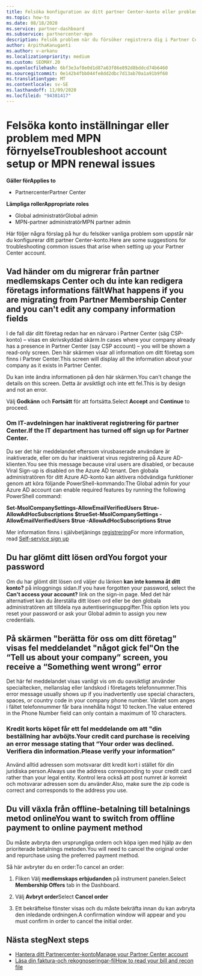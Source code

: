 ```yaml
---
title: Felsöka konfiguration av ditt partner Center-konto eller problem med MPN-förnyelse
ms.topic: how-to
ms.date: 08/18/2020
ms.service: partner-dashboard
ms.subservice: partnercenter-mpn
description: Felsök problem när du försöker registrera dig i Partner Center. Svarar på utmaningar med betalnings metoder, Forgetting-lösenord och mycket annat.
author: ArpithaKanuganti
ms.author: v-arkanu
ms.localizationpriority: medium
ms.custom: SEOMAY.20
ms.openlocfilehash: 6bf3e3af8e0d1d87a63f86e892d8bddcd74b6460
ms.sourcegitcommit: 0e142b4fbb044fe8dd2dbc7d13ab70a1a91b9f60
ms.translationtype: MT
ms.contentlocale: sv-SE
ms.lasthandoff: 11/09/2020
ms.locfileid: "94381417"
---
```

# <a name="troubleshoot-account-setup-or-mpn-renewal-issues"></a><span data-ttu-id="fc54f-104">Felsöka konto inställningar eller problem med MPN förnyelse</span><span class="sxs-lookup"><span data-stu-id="fc54f-104">Troubleshoot account setup or MPN renewal issues</span></span>

<span data-ttu-id="fc54f-105">**Gäller för**</span><span class="sxs-lookup"><span data-stu-id="fc54f-105">**Applies to**</span></span>

- <span data-ttu-id="fc54f-106">Partnercenter</span><span class="sxs-lookup"><span data-stu-id="fc54f-106">Partner Center</span></span>
 
<span data-ttu-id="fc54f-107">**Lämpliga roller**</span><span class="sxs-lookup"><span data-stu-id="fc54f-107">**Appropriate roles**</span></span>

- <span data-ttu-id="fc54f-108">Global administratör</span><span class="sxs-lookup"><span data-stu-id="fc54f-108">Global admin</span></span>
- <span data-ttu-id="fc54f-109">MPN-partner administratör</span><span class="sxs-lookup"><span data-stu-id="fc54f-109">MPN partner admin</span></span> 
 
<span data-ttu-id="fc54f-110">Här följer några förslag på hur du felsöker vanliga problem som uppstår när du konfigurerar ditt partner Center-konto.</span><span class="sxs-lookup"><span data-stu-id="fc54f-110">Here are some suggestions for troubleshooting common issues that arise when setting up your Partner Center account.</span></span>

## <a name="what-happens-if-you-are-migrating-from-partner-membership-center-and-you-cant-edit-any-company-information-fields"></a><span data-ttu-id="fc54f-111">Vad händer om du migrerar från partner medlemskaps Center och du inte kan redigera företags informations fält</span><span class="sxs-lookup"><span data-stu-id="fc54f-111">What happens if you are migrating from Partner Membership Center and you can't edit any company information fields</span></span>

<span data-ttu-id="fc54f-112">I de fall där ditt företag redan har en närvaro i Partner Center (säg CSP-konto) – visas en skrivskyddad skärm.</span><span class="sxs-lookup"><span data-stu-id="fc54f-112">In cases where your company already has a presence in Partner Center (say CSP account) – you will be shown a read-only screen.</span></span> <span data-ttu-id="fc54f-113">Den här skärmen visar all information om ditt företag som finns i Partner Center.</span><span class="sxs-lookup"><span data-stu-id="fc54f-113">This screen will display all the information about your company as it exists in Partner Center.</span></span>

<span data-ttu-id="fc54f-114">Du kan inte ändra informationen på den här skärmen.</span><span class="sxs-lookup"><span data-stu-id="fc54f-114">You can't change the details on this screen.</span></span> <span data-ttu-id="fc54f-115">Detta är avsiktligt och inte ett fel.</span><span class="sxs-lookup"><span data-stu-id="fc54f-115">This is by design and not an error.</span></span>

<span data-ttu-id="fc54f-116">Välj **Godkänn** och **Fortsätt** för att fortsätta.</span><span class="sxs-lookup"><span data-stu-id="fc54f-116">Select **Accept** and **Continue** to proceed.</span></span>


### <a name="if-the-it-department-has-turned-off-sign-up-for-partner-center"></a><span data-ttu-id="fc54f-117">Om IT-avdelningen har inaktiverat **registrering för partner Center**.</span><span class="sxs-lookup"><span data-stu-id="fc54f-117">If the IT department has turned off **sign up for Partner Center**.</span></span>

<span data-ttu-id="fc54f-118">Du ser det här meddelandet eftersom virusbaserade användare är inaktiverade, eller om du har inaktiverat virus registrering på Azure AD-klienten.</span><span class="sxs-lookup"><span data-stu-id="fc54f-118">You see this message because viral users are disabled, or because Viral Sign-up is disabled on the Azure AD tenant.</span></span> <span data-ttu-id="fc54f-119">Den globala administratören för ditt Azure AD-konto kan aktivera nödvändiga funktioner genom att köra följande PowerShell-kommando:</span><span class="sxs-lookup"><span data-stu-id="fc54f-119">The Global admin for your Azure AD account can enable required features by running the following PowerShell command:</span></span>

<span data-ttu-id="fc54f-120">**Set-MsolCompanySettings-AllowEmailVerifiedUsers $true-AllowAdHocSubscriptions $true**</span><span class="sxs-lookup"><span data-stu-id="fc54f-120">**Set-MsolCompanySettings -AllowEmailVerifiedUsers $true -AllowAdHocSubscriptions $true**</span></span>

<span data-ttu-id="fc54f-121">Mer information finns i självbetjänings [registrering](/azure/active-directory/users-groups-roles/directory-self-service-signup)</span><span class="sxs-lookup"><span data-stu-id="fc54f-121">For more information, read [Self-service sign up](/azure/active-directory/users-groups-roles/directory-self-service-signup)</span></span>

## <a name="you-forgot-your-password"></a><span data-ttu-id="fc54f-122">Du har glömt ditt lösen ord</span><span class="sxs-lookup"><span data-stu-id="fc54f-122">You forgot your password</span></span>

<span data-ttu-id="fc54f-123">Om du har glömt ditt lösen ord väljer du länken **kan inte komma åt ditt konto?** på inloggnings sidan.</span><span class="sxs-lookup"><span data-stu-id="fc54f-123">If you have forgotten your password, select the **Can't access your account?** link on the sign-in page.</span></span> <span data-ttu-id="fc54f-124">Med det här alternativet kan du återställa ditt lösen ord eller be den globala administratören att tilldela nya autentiseringsuppgifter.</span><span class="sxs-lookup"><span data-stu-id="fc54f-124">This option lets you reset your password or ask your Global admin to assign you new credentials.</span></span>

## <a name="on-the-tell-us-about-your-company-screen-you-receive-a-something-went-wrong-error"></a><span data-ttu-id="fc54f-125">På skärmen "berätta för oss om ditt företag" visas fel meddelandet "något gick fel"</span><span class="sxs-lookup"><span data-stu-id="fc54f-125">On the “Tell us about your company” screen, you receive a “Something went wrong” error</span></span>

<span data-ttu-id="fc54f-126">Det här fel meddelandet visas vanligt vis om du oavsiktligt använder specialtecken, mellanslag eller landskod i företagets telefonnummer.</span><span class="sxs-lookup"><span data-stu-id="fc54f-126">This error message usually shows up if you inadvertently use special characters, spaces, or country code in your company phone number.</span></span> <span data-ttu-id="fc54f-127">Värdet som anges i fältet telefonnummer får bara innehålla högst 10 tecken.</span><span class="sxs-lookup"><span data-stu-id="fc54f-127">The value entered in the Phone Number field can only contain a maximum of 10 characters.</span></span>


### <a name="your-credit-card-purchase-is-receiving-an-error-message-stating-that-your-order-was-declined-please-verify-your-information"></a><span data-ttu-id="fc54f-128">Kredit korts köpet får ett fel meddelande om att "din beställning har avböjts.</span><span class="sxs-lookup"><span data-stu-id="fc54f-128">Your credit card purchase is receiving an error message stating that “Your order was declined.</span></span> <span data-ttu-id="fc54f-129">Verifiera din information.</span><span class="sxs-lookup"><span data-stu-id="fc54f-129">Please verify your information”</span></span>


<span data-ttu-id="fc54f-130">Använd alltid adressen som motsvarar ditt kredit kort i stället för din juridiska person.</span><span class="sxs-lookup"><span data-stu-id="fc54f-130">Always use the address corresponding to your credit card rather than your legal entity.</span></span> <span data-ttu-id="fc54f-131">Kontrol lera också att post numret är korrekt och motsvarar adressen som du använder.</span><span class="sxs-lookup"><span data-stu-id="fc54f-131">Also, make sure the zip code is correct and corresponds to the address you use.</span></span>

## <a name="you-want-to-switch-from-offline-payment-to-online-payment-method"></a><span data-ttu-id="fc54f-132">Du vill växla från offline-betalning till betalnings metod online</span><span class="sxs-lookup"><span data-stu-id="fc54f-132">You want to switch from offline payment to online payment method</span></span> 

<span data-ttu-id="fc54f-133">Du måste avbryta den ursprungliga ordern och köpa igen med hjälp av den prioriterade betalnings metoden.</span><span class="sxs-lookup"><span data-stu-id="fc54f-133">You will need to cancel the original order and repurchase using the preferred payment method.</span></span>

<span data-ttu-id="fc54f-134">Så här avbryter du en order:</span><span class="sxs-lookup"><span data-stu-id="fc54f-134">To cancel an order:</span></span>

1. <span data-ttu-id="fc54f-135">Fliken Välj **medlemskaps erbjudanden** på instrument panelen.</span><span class="sxs-lookup"><span data-stu-id="fc54f-135">Select **Membership Offers** tab in the Dashboard.</span></span>

2. <span data-ttu-id="fc54f-136">Välj **Avbryt order**</span><span class="sxs-lookup"><span data-stu-id="fc54f-136">Select **Cancel order**</span></span>

3. <span data-ttu-id="fc54f-137">Ett bekräftelse fönster visas och du måste bekräfta innan du kan avbryta den inledande ordningen.</span><span class="sxs-lookup"><span data-stu-id="fc54f-137">A confirmation window will appear and you must confirm in order to cancel the initial order.</span></span>

## <a name="next-steps"></a><span data-ttu-id="fc54f-138">Nästa steg</span><span class="sxs-lookup"><span data-stu-id="fc54f-138">Next steps</span></span>

- [<span data-ttu-id="fc54f-139">Hantera ditt Partnercenter-konto</span><span class="sxs-lookup"><span data-stu-id="fc54f-139">Manage your Partner Center account</span></span>](partner-center-account-setup.md)
- [<span data-ttu-id="fc54f-140">Läsa din faktura-och rekognoseringar-fil</span><span class="sxs-lookup"><span data-stu-id="fc54f-140">How to read your bill and recon file</span></span>](read-your-bill.md)
